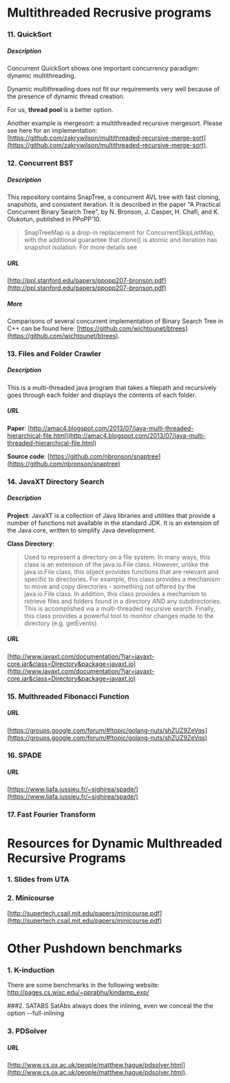 # Multithreaded Recrusive programs

### 11. QuickSort
##### Description
Concurrent QuickSort shows one important concurrency paradigm: dynamic multithreading. 

Dynamic multithreading does not fit our requirements very well because of the presence 
of dynamic thread creation. 

For us, **thread pool** is a better option. 

Another example is mergesort: a multithreaded recursive mergesort. Please see here for an implementation:
[https://github.com/zakrywilson/multithreaded-recursive-merge-sort](https://github.com/zakrywilson/multithreaded-recursive-merge-sort).

### 12. Concurrent BST
##### Description
This repository contains SnapTree, a concurrent AVL tree with fast
cloning, snapshots, and consistent iteration.  It is described in
the paper "A Practical Concurrent Binary Search Tree", by N. Bronson,
J. Casper, H. Chafi, and K. Olukotun, published in PPoPP'10.

> SnapTreeMap is a drop-in replacement for ConcurrentSkipListMap,
> with the additional guarantee that clone() is atomic and
> iteration has snapshot isolation.  For more details see

##### URL
[http://ppl.stanford.edu/papers/ppopp207-bronson.pdf](http://ppl.stanford.edu/papers/ppopp207-bronson.pdf)

##### More
Comparisons of several concurrent implementation of Binary Search Tree in C++ can be found here:
[https://github.com/wichtounet/btrees](https://github.com/wichtounet/btrees).

### 13. Files and Folder Crawler
##### Description
This is a multi-threaded java program that takes a filepath and recursively 
goes through each folder and displays the contents of each folder. 


##### URL

**Paper**: [http://amac4.blogspot.com/2013/07/java-multi-threaded-hierarchical-file.html](http://amac4.blogspot.com/2013/07/java-multi-threaded-hierarchical-file.html)

**Source code**: [https://github.com/nbronson/snaptree](https://github.com/nbronson/snaptree)



### 14. JavaXT Directory Search
##### Description
**Project**: 
JavaXT is a collection of Java libraries and utilities that provide a number of functions 
not available in the standard JDK. It is an extension of the Java core, written to simplify 
Java development. 

**Class Directory**: 
>Used to represent a directory on a file system. In many ways, this 
class is an extension of the java.io.File class. However, unlike the java.io.File class,
this object provides functions that are relevant and specific to directories. For example, 
this class provides a mechanism to move and copy directories - something not offered by 
the java.io.File class. In addition, this class provides a mechanism to retrieve files 
and folders found in a directory AND any subdirectories. This is accomplished via a 
multi-threaded recursive search. Finally, this class provides a powerful tool to monitor 
changes made to the directory (e.g. getEvents).


##### URL
[http://www.javaxt.com/documentation/?jar=javaxt-core.jar&class=Directory&package=javaxt.io](http://www.javaxt.com/documentation/?jar=javaxt-core.jar&class=Directory&package=javaxt.io)

### 15. Multhreaded Fibonacci Function
##### URL
[https://groups.google.com/forum/#!topic/golang-nuts/shZUZ9ZeVqs](https://groups.google.com/forum/#!topic/golang-nuts/shZUZ9ZeVqs)

### 16. SPADE
##### URL
[https://www.liafa.jussieu.fr/~sighirea/spade/](https://www.liafa.jussieu.fr/~sighirea/spade/)

### 17. Fast Fourier Transform 


# Resources for Dynamic Multhreaded Recursive Programs
### 1. Slides from UTA


### 2. Minicourse
[http://supertech.csail.mit.edu/papers/minicourse.pdf](http://supertech.csail.mit.edu/papers/minicourse.pdf)

# Other Pushdown benchmarks

### 1. K-induction
There are some benchmarks in the following website:
  http://pages.cs.wisc.edu/~pprabhu/kindamp_exp/
  
###2. SATABS
SatAbs always does the inlining, even we conceal the the option --full-inlining


### 3. PDSolver ###
##### URL
[http://www.cs.ox.ac.uk/people/matthew.hague/pdsolver.html](http://www.cs.ox.ac.uk/people/matthew.hague/pdsolver.html).
